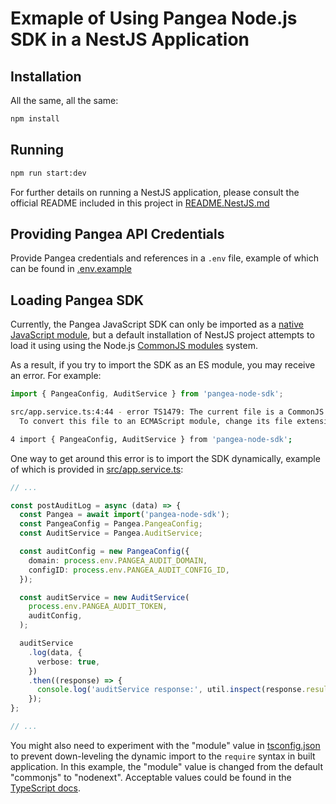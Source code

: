 # Exmaple of Using Pangea Node.js SDK in a NestJS Application

## Installation 

All the same, all the same:

```sh
npm install
```

## Running

```sh
npm run start:dev
```

For further details on running a NestJS application, please consult the official README included in this project in [README.NestJS.md](README.NestJS.md)

## Providing Pangea API Credentials

Provide Pangea credentials and references in a `.env` file, example of which can be found in [.env.example](.env.example)

## Loading Pangea SDK

Currently, the Pangea JavaScript SDK can only be imported as a [native JavaScript module](https://developer.mozilla.org/en-US/docs/Web/JavaScript/Guide/Modules), but a default installation of NestJS project attempts to load it using using the Node.js [CommonJS modules](https://nodejs.org/api/esm.html#enabling) system.

As a result, if you try to import the SDK as an ES module, you may receive an error. For example:

```typescript
import { PangeaConfig, AuditService } from 'pangea-node-sdk';
```

```bash
src/app.service.ts:4:44 - error TS1479: The current file is a CommonJS module whose imports will produce 'require' calls; however, the referenced file is an ECMAScript module and cannot be imported with 'require'. Consider writing a dynamic 'import("pangea-node-sdk")' call instead.
  To convert this file to an ECMAScript module, change its file extension to '.mts', or add the field `"type": "module"` to '/Users/<path>/pangea-nest/package.json'.

4 import { PangeaConfig, AuditService } from 'pangea-node-sdk';
```

One way to get around this error is to import the SDK dynamically, example of which is provided in [src/app.service.ts](src/app.service.ts):

```typescript
// ...

const postAuditLog = async (data) => {
  const Pangea = await import('pangea-node-sdk');
  const PangeaConfig = Pangea.PangeaConfig;
  const AuditService = Pangea.AuditService;

  const auditConfig = new PangeaConfig({
    domain: process.env.PANGEA_AUDIT_DOMAIN,
    configID: process.env.PANGEA_AUDIT_CONFIG_ID,
  });

  const auditService = new AuditService(
    process.env.PANGEA_AUDIT_TOKEN,
    auditConfig,
  );

  auditService
    .log(data, {
      verbose: true,
    })
    .then((response) => {
      console.log('auditService response:', util.inspect(response.result));
    });
};

// ...
```

You might also need to experiment with the "module" value in [tsconfig.json](tsconfig.json) to prevent down-leveling the dynamic import to the `require` syntax in built application. In this example, the "module" value is changed from the default "commonjs" to "nodenext". Acceptable values could be found in the [TypeScript docs](https://www.typescriptlang.org/tsconfig#module). 